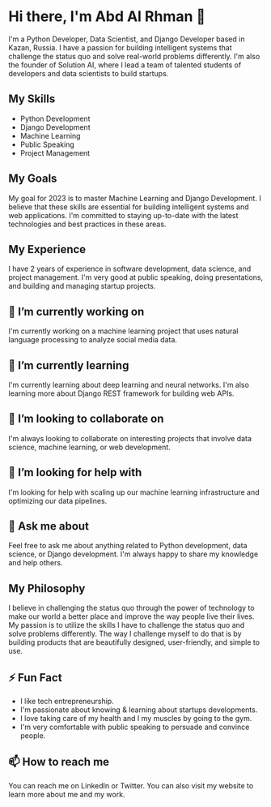 # Hi there, I'm Abd Al Rhman 👋
I'm a Python Developer, Data Scientist, and Django Developer based in Kazan, Russia. I have a passion for building intelligent systems that challenge the status quo and solve real-world problems differently. I'm also the founder of Solution AI, where I lead a team of talented students of developers and data scientists to build startups.

## My Skills
- Python Development
- Django Development
- Machine Learning
- Public Speaking
- Project Management

## My Goals
My goal for 2023 is to master Machine Learning and Django Development. I believe that these skills are essential for building intelligent systems and web applications. I'm committed to staying up-to-date with the latest technologies and best practices in these areas.

## My Experience
I have 2 years of experience in software development, data science, and project management. I'm very good at public speaking, doing presentations, and building and managing startup projects.

## 🔭 I’m currently working on
I'm currently working on a machine learning project that uses natural language processing to analyze social media data.

## 🌱 I’m currently learning
I'm currently learning about deep learning and neural networks. I'm also learning more about Django REST framework for building web APIs.

## 👯 I’m looking to collaborate on
I'm always looking to collaborate on interesting projects that involve data science, machine learning, or web development.

## 🤔 I’m looking for help with
I'm looking for help with scaling up our machine learning infrastructure and optimizing our data pipelines.

## 💬 Ask me about
Feel free to ask me about anything related to Python development, data science, or Django development. I'm always happy to share my knowledge and help others.

## My Philosophy
I believe in challenging the status quo through the power of technology to make our world a better place and improve the way people live their lives. My passion is to utilize the skills I have to challenge the status quo and solve problems differently. The way I challenge myself to do that is by building products that are beautifully designed, user-friendly, and simple to use.

## ⚡ Fun Fact
- I like tech entrepreneurship. 
- I'm passionate about knowing & learning about startups developments.
- I love taking care of my health and I my muscles by going to the gym.
- I'm very comfortable with public speaking to persuade and convince people.

## 📫 How to reach me
You can reach me on LinkedIn or Twitter. You can also visit my website to learn more about me and my work.

